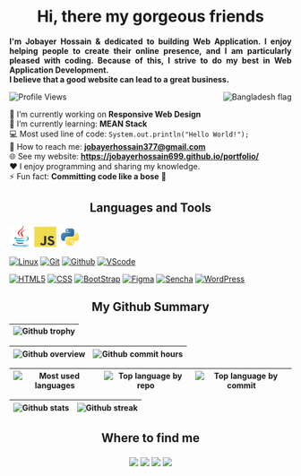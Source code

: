 <!-- Welcoming text -->
<h1 align="center" >Hi, there my gorgeous friends</h1>

<!-- My openion -->
<p align="justify"><strong>I'm Jobayer Hossain & dedicated to building Web Application. I enjoy helping people to create their online presence, and I am particularly pleased with coding. Because of this, I strive to do my best in Web Application Development. <br/>
I believe that a good website can lead to a great business.</strong></p> 

<!-- Showoff my country -->
<img align="right" src="https://github.com/jobayerhossain699/jobayerhossain699/assets/114942451/6d125de7-0bb7-4ab7-aae6-b91e4d5b5449" alt="Bangladesh flag">

<!-- My github views -->
![Profile Views](https://komarev.com/ghpvc/?username=jobayerhossain699)

<!-- About me -->
🔭  I’m currently working on  **Responsive Web Design** <br/>
🌱  I’m currently learning:  **MEAN Stack** <br/>
💻  Most used line of code:  `System.out.println("Hello World!");` <br/>
📧  How to reach me:  **jobayerhossain377@gmail.com** <br/>
🌐  See my website:  **https://jobayerhossain699.github.io/portfolio/** <br/>
♥️  I enjoy programming and sharing my knowledge. <br/>
⚡  Fun fact:  **Committing code like a bose** 🚀 <br/>


<!-- Showoff my skillset -->
<h2 align="center">Languages and Tools</h2>

<p align="left">
  <img src="https://raw.githubusercontent.com/devicons/devicon/master/icons/java/java-original.svg" alt="java" width="40" height="40"/> 
  <img src="https://raw.githubusercontent.com/devicons/devicon/master/icons/javascript/javascript-original.svg" alt="python" width="40" height="37"/>
  <img src="https://raw.githubusercontent.com/devicons/devicon/master/icons/python/python-original.svg" alt="python" width="40" height="37"/>
</p>

[![Linux](https://img.shields.io/badge/Linux-FCC624?style=for-the-badge)]("#")
[![Git](https://img.shields.io/badge/Git-F05032?style=for-the-badge)]("#")
[![Github](https://img.shields.io/badge/Github-1A1E22?style=for-the-badge)]("#")
[![VScode](https://img.shields.io/badge/VS_Code-2e7eb2?style=for-the-badge)]("#")

[![HTML5](https://img.shields.io/badge/HTML5-E34F26?style=for-the-badge&labelColor=black&logo=html5&logoColor=E34F26)]("#")
[![CSS](https://img.shields.io/badge/CSS3-1572B6?style=for-the-badge&labelColor=black&logo=css3&logoColor=1572B6)]("#")
[![BootStrap](https://img.shields.io/badge/BootStrap-7952B3?style=for-the-badge&labelColor=black&logo=bootstrap&logoColor=7952B3)]("#")
[![Figma](https://img.shields.io/badge/Figma-F24E1E?style=for-the-badge&labelColor=black&logo=figma&logoColor=F24E1E)]("#")
[![Sencha](https://img.shields.io/badge/Sencha-77AA37?style=for-the-badge&labelColor=black&logo=sencha&logoColor=90C53E)]("#")
[![WordPress](https://img.shields.io/badge/WordPress-21759B?style=for-the-badge&labelColor=black&logo=wordpress&logoColor=21759B)]("#")

<!-- [![Tailwind CSS](https://img.shields.io/badge/Tailwind%20CSS-1c79e3?style=for-the-badge&labelColor=black&logo=tailwindcss&logoColor=06B6D4)]("#") -->

<!-- My github summary -->
<h2 align="center">My Github Summary</h2>

| <img src="https://github-profile-trophy.vercel.app/?username=jobayerhossain699&column=7&margin-w=8&theme=nord&no-frame=true" alt="Github trophy"/> |
| ------------- |

| <img align="center" src="http://github-profile-summary-cards.vercel.app/api/cards/profile-details?username=jobayerhossain699&theme=nord_bright" alt="Github overview"/> | <img align="center" src="http://github-profile-summary-cards.vercel.app/api/cards/productive-time?username=jobayerhossain699&theme=nord_bright&utcOffset=6" alt="Github commit hours"/> |
| ------------- | ------------- |

| <img align="center" src="https://github-readme-stats.vercel.app/api/top-langs?username=jobayerhossain699&title_color=f2f2f2&text_color=fff&langs_count=10&layout=compact&theme=nord" alt="Most used languages"/> | <img align="center" src="https://github-profile-summary-cards.vercel.app/api/cards/repos-per-language?username=jobayerhossain699&theme=solarized" alt="Top language by repo"/> | <img align="center" src="https://github-profile-summary-cards.vercel.app/api/cards/most-commit-language?username=jobayerhossain699&theme=solarized" alt="Top language by commit"/> |
| ------------- | ------------- | ------------- |

| <img align="center" src="https://github-readme-stats.vercel.app/api?username=jobayerhossain699&show_icons=true&locale=en&theme=nord&text_color=fff" alt="Github stats"/> | <img align="center" src="https://github-readme-streak-stats.herokuapp.com/?user=jobayerhossain699&theme=nord" alt="Github streak"/> |
| ------------- | ------------- |


<!-- My all contacts -->
<h2 align="center">Where to find me</h2>

<p align="center" style="margin: 20px;">
  <a href="mailto:jobayerhossain377@gmail.com"><img align="center" src="https://img.shields.io/badge/Gmail-EA4335?style=for-the-badge&logo=gmail&logoColor=white"/></a>
    <a href="https://www.linkedin.com/in/jobayerhossain699/"><img align="center" src="https://img.shields.io/badge/LinkedIn-0A66C2?style=for-the-badge&logo=linkedin&logoColor=white"/></a>
    <a href="https://www.facebook.com/jobayerhossain699/"><img align="center" src="https://img.shields.io/badge/Facebook-1877F2?style=for-the-badge&logo=facebook&logoColor=white"/></a>
    <a href="https://www.hackerrank.com/jobayerhossain69/"><img align="center" src="https://img.shields.io/badge/Hackerrank-00b34d?style=for-the-badge&logo=hackerrank&logoColor=white"/></a>
</p>

<!-- [![Behance](https://img.shields.io/badge/Behance-1769FF?style=for-the-badge&logo=behance&logoColor=white)](https://www.behance.net/jobayerhossain22)
[![Dribble](https://img.shields.io/badge/Dribbble-EA4C89?style=for-the-badge&logo=dribbble&logoColor=white)](https://dribbble.com/jobayerhossain699) -->
